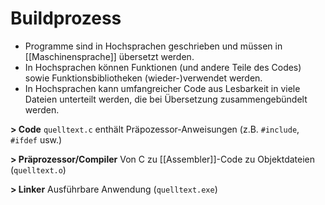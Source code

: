 # Buildprozess
- Programme sind in Hochsprachen geschrieben und müssen in [[Maschinensprache]] übersetzt werden.
- In Hochsprachen können Funktionen (und andere Teile des Codes) sowie Funktionsbibliotheken (wieder-)verwendet werden.
- In Hochsprachen kann umfangreicher Code aus Lesbarkeit in viele Dateien unterteilt werden, die bei Übersetzung zusammengebündelt werden.

**> Code**
`quelltext.c` enthält Präpozessor-Anweisungen (z.B. `#include`, `#ifdef` usw.)

**> Präprozessor/Compiler**
Von C zu [[Assembler]]-Code zu Objektdateien (`quelltext.o`)

**> Linker**
Ausführbare Anwendung (`quelltext.exe`)
